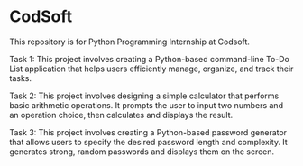 # CodSoft
This repository is for Python Programming Internship at Codsoft.

Task 1:
This project involves creating a Python-based command-line To-Do List application that helps users efficiently manage, organize, and track their tasks.

Task 2:
This project involves designing a simple calculator that performs basic arithmetic operations. It prompts the user to input two numbers and an operation choice, then calculates and displays the result.

Task 3:
This project involves creating a Python-based password generator that allows users to specify the desired password length and complexity. It generates strong, random passwords and displays them on the screen.
